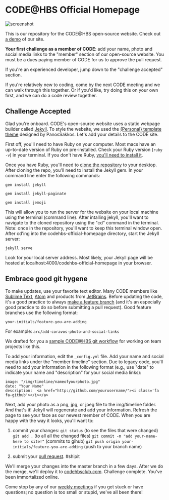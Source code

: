 # CODE@HBS Official Homepage

![screenshot](/img/code-website-screenshot.png)

This is our repository for the CODE@HBS open-source website. Check out [a demo](http://codehbs.github.io/codehbs-official-homepage) of our site.

**Your first challenge as a member of CODE**: add your name, photo and social media links to the "member" section of our open-source website. You must be a dues paying member of CODE for us to approve the pull request.

If you're an experienced developer, jump down to the "challenge accepted" section.

If you're relatively new to coding, come by the next CODE meeting and we can walk through this together. Or if you'd like, try doing this on your own first, and we can do a code review together. 

## Challenge Accepted
Glad you're onboard. CODE's open-source website uses a static webpage builder called [Jekyll](https://jekyllrb.com/). To style the website, we used the [{Personal} template theme](https://panossakkos.github.io/personal-jekyll-theme/) designed by PanosSakkos. Let's add your details to the CODE site.

First off, you'll need to have Ruby on your computer. Most macs have an up-to-date version of Ruby on pre-installed. Check your Ruby version (`ruby -v`) in your terminal. If you don't have Ruby, [you'll need to install it](https://www.ruby-lang.org/en/documentation/installation/). 

Once you have Ruby, you'll need to [clone the repository](https://help.github.com/articles/cloning-a-repository/) to your desktop. After cloning the repo, you'll need to install the Jekyll gem. In your command line enter the following commands:

`gem install jekyll`

`gem install jekyll-paginate`

`gem install jemoji`

This will allow you to run the server for the website on your local machine using the terminal (command line). After intalling jekyll, you'll want to navigate to the cloned repository using the "cd" command in the terminal. Note: once in the repository, you'll want to keep this terminal window open. After cd'ing into the codehbs-official-homepage directory, start the Jekyll server:

`jekyll serve`

Look for your local server address. Most likely, your Jekyll page will be hosted at localhost:4000/codehbs-official-homepage in your browser. 

## Embrace good git hygene
To make updates, use your favorite text editor. Many CODE members like [Sublime Text](https://www.sublimetext.com/), [Atom](https://education.github.com/pack) and products from [JetBrains](https://www.jetbrains.com/). Before updating the code, it's a good practice to always [make a feature branch](https://github.com/Kunena/Kunena-Forum/wiki/Create-a-new-branch-with-git-and-manage-branches) (and it's an especially good practice to do so before submitting a pull request). Good feature branches use the following format:

`your-initials/feature-you-are-adding` 

For example: `arc/add-coravos-photo-and-social-links`

We drafted for you a [sample CODE@HBS git workflow](https://github.com/codehbs/git-workflow/blob/master/README.md) for working on team projects like this. 

To add your information, edit the `_config.yml` file. Add your name and social media links under the "member timeline" section. Due to legacy code, you'll need to add your information in the following format (e.g., use "date" to indicate your name and "description" for your social media links):
```
image: "/img/timeline/nameofyourphoto.jpg"
date: "Your Name"
description:  <a href="http://github.com/yourusername/"><i class='fa fa-github'></i></a>
```
Next, add your photo as a png, jpg, or jpeg file to the img/timeline folder. And that's it! Jekyll will regenerate and add your information. Refresh the page to see your face as our newest member of CODE. When you are happy with the way it looks, you'll want to:
1) commit your changes:
`git status` (to see the files that were changed)
`git add .` (to all all the changed files)
`git commit -m "add your-name-here to site!"` (commits to gihub)
`git push origin your-initials/feature-you-are-adding` (push to your branch name)

2) submit your [pull request](https://help.github.com/articles/creating-a-pull-request/). #shipit

We'll merge your changes into the master branch in a few days. After we do the merge, we'll deploy it to [codehbsclub.com](http://codehbsclub.com). Challenge complete. You've been immortalized online. 

Come stop by any of our [weekly meetings](https://www.facebook.com/codehbs) if you get stuck or have questions; no question is too small or stupid, we've all been there!
